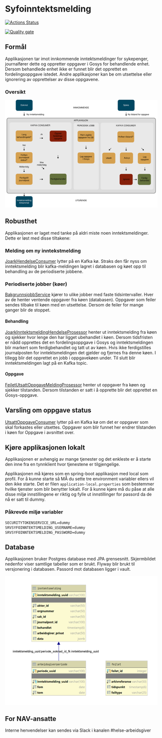 # Syfoinntektsmelding

[![Actions Status](https://github.com/navikt/syfoinntektsmelding/workflows/Bygg%20og%20deploy%20til%20prod/badge.svg)](https://github.com/navikt/syfoinntektsmelding/actions)

[![Quality gate](https://sonarcloud.io/api/project_badges/quality_gate?project=navikt_syfoinntektsmelding)](https://sonarcloud.io/dashboard?id=navikt_syfoinntektsmelding)

## Formål
Applikasjonen tar imot innkommende inntektsmeldinger for sykepenger, journalfører dette og oppretter oppgaver i
Gosys for behandlende enhet. Dersom behandlede enhet ikke er funnet blir det opprettet en fordelingsoppgave istedet.
Andre applikasjoner kan be om utsettelse eller ignorering av opprettelser av disse oppgavene.

### Oversikt

![image](docs/hovedflyt.svg)

## Robusthet
Applikasjonen er laget med tanke på aldri miste noen inntektsmeldinger. Dette er løst med disse tiltakene:

### Melding om ny inntekstmelding
[JoarkHendelseConsumer](/src/main/kotlin/no/nav/syfo/kafkamottak/JoarkHendelseConsumer) lytter på en 
Kafka kø. Straks den får nyss om inntektsmelding blir kafka-meldingen lagret i databasen og køet opp til behandling av de
periodiserte jobbene.

### Periodiserte jobber (køer)
[BakgrunnsjobbService](/src/main/kotlin/no/nav/syfo/bakgrunnsjobb/BakgrunnsjobbService) kjører to ulike jobber med faste
tidsintervaller. Hver av de henter ventende oppgaver fra køen (databasen). Oppgaver som feiler sendes tilbake til køen 
med en utsettelse. Dersom de feiler for mange ganger blir de stoppet.

#### Behandling
[JoarkInntektsmeldingHendelseProsessor](/src/main/kotlin/no/nav/syfo/kafkamottak/JoarkInntektsmeldingHendelseProsessor) henter 
ut inntektsmelding fra køen og sjekker hvor lenge den har ligget ubehandlet i køen. Dersom tidsfristen er nådd opprettes
det en fordelingsoppgave i Gosys og inntektsmeldingen blir markert som ferdigbehandlet og tatt ut av køen. Hvis ikke
ferdigstilles journalposten for inntektsmeldingen det gjelder og fjernes fra denne køen. I tillegg blir det opprettet 
en jobb i oppgavekøen under. Til slutt blir inntektsmeldingen lagt på en Kafka topic. 

#### Oppgave
[FeiletUtsattOppgaveMeldingProsessor](/src/main/kotlin/no/nav/syfo/utsattoppgave/FeiletUtsattOppgaveMeldingProsessor) henter 
ut oppgaver fra køen og sjekker tilstanden. Dersom tilstanden er satt i å opprette blir det opprettet en Gosys-oppgave.

## Varsling om oppgave status
[UtsattOppgaveConsumer](/src/main/kotlin/no/nav/syfo/utsattoppgave/UtsattOppgaveConsumer) lytter på en Kafka kø om det
er oppgaver som skal forkastes eller utsettes. Oppgaver som blir funnet her endrer tilstanden
i køen for Oppgave i avsnittet over.

## Kjøre applikasjonen lokalt
Applikasjonen er avhengig av mange tjenester og det enkleste er å starte den inne fra en 
tynnklient hvor tjenestene er 
tilgjengelige. 

Applikasjonen må kjøres som en spring-boot applikasjon med local som profil. For å kunne starte 
så MÅ du sette tre 
environment variabler ellers vil den ikke starte. Det er filen `application-local.properties` 
som bestemmer hvilke tjenster som blir benytter lokalt. For å kunne kjøre må du påse at alle
disse miljø innstillingene er riktig og fylle ut innstillinger for passord da de nå er satt 
til dummy.

### Påkrevde miljø variabler
```
SECURITYTOKENSERVICE_URL=dummy
SRVSYFOINNTEKTSMELDING_USERNAME=dummy
SRVSYFOINNTEKTSMELDING_PASSWORD=dummy
```


## Database
Applikasjonen bruker Postgres database med JPA grensesnitt. Skjermbildet nedenfor viser samtlige 
tabeller som er brukt.
Flyway blir brukt til versjonering i databasen. Passord mot databasen ligger i vault. 

![image](docs/datamodell.png)


## For NAV-ansatte
Interne henvendelser kan sendes via Slack i kanalen #helse-arbeidsgiver
